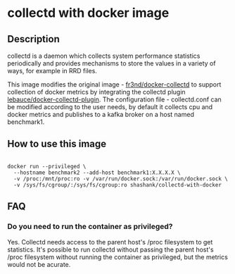 # collectd with docker image

## Description

collectd is a daemon which collects system performance statistics periodically
and provides mechanisms to store the values in a variety of ways, for example 
in RRD files.

This image modifies the original image - [fr3nd/docker-collectd](https://github.com/fr3nd/docker-collectd) to support collection of docker metrics by integrating the collectd plugin [lebauce/docker-collectd-plugin](https://github.com/lebauce/docker-collectd-plugin). The configuration file - collectd.conf can be modified according to the user needs, by
default it collects cpu and docker metrics and publishes to a kafka broker on a host named benchmark1.

## How to use this image

```

docker run --privileged \
  --hostname benchmark2 --add-host benchmark1:X.X.X.X \
  -v /proc:/mnt/proc:ro -v /var/run/docker.sock:/var/run/docker.sock \
  -v /sys/fs/cgroup/:/sys/fs/cgroup:ro shashank/collectd-with-docker
```

## FAQ

### Do you need to run the container as privileged?

Yes. Collectd needs access to the parent host's /proc filesystem to get
statistics. It's possible to run collectd without passing the parent host's
/proc filesystem without running the container as privileged, but the metrics
would not be acurate.

